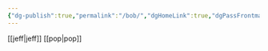 ```yaml
---
{"dg-publish":true,"permalink":"/bob/","dgHomeLink":true,"dgPassFrontmatter":false}
---
```


[[jeff|jeff]]
[[pop|pop]]